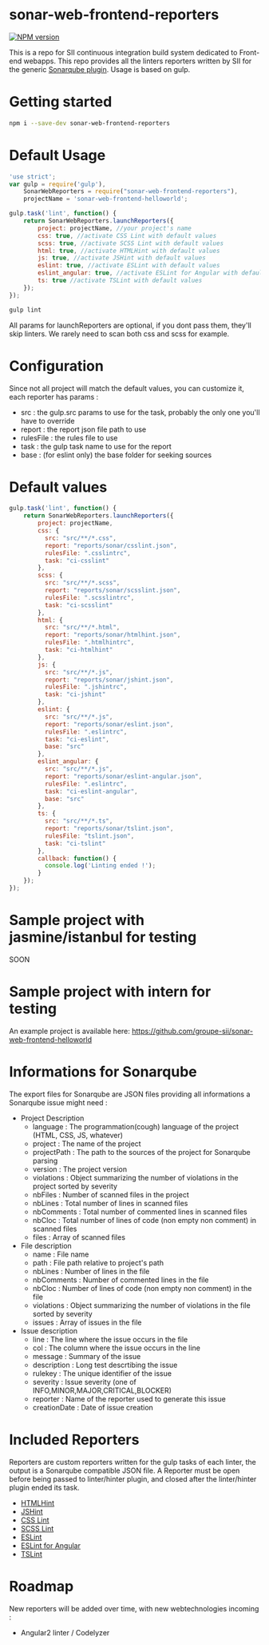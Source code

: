 # sonar-web-frontend-reporters

[![NPM version][npm-image]][npm-url]

[npm-image]: https://badge.fury.io/js/sonar-web-frontend-reporters.svg
[npm-url]: https://npmjs.org/package/sonar-web-frontend-reporters

This is a repo for SII continuous integration build system dedicated to Front-end webapps. This repo provides all the linters reporters written by SII for the generic [Sonarqube plugin](https://github.com/groupe-sii/sonar-web-client-plugin). Usage is based on gulp.

# Getting started

```bash
npm i --save-dev sonar-web-frontend-reporters
```

# Default Usage

```Javascript
'use strict';
var gulp = require('gulp'),
    SonarWebReporters = require("sonar-web-frontend-reporters"),
    projectName = 'sonar-web-frontend-helloworld';

gulp.task('lint', function() {
    return SonarWebReporters.launchReporters({
        project: projectName, //your project's name
        css: true, //activate CSS Lint with default values
        scss: true, //activate SCSS Lint with default values
        html: true, //activate HTMLHint with default values
        js: true, //activate JSHint with default values
        eslint: true, //activate ESLint with default values
        eslint_angular: true, //activate ESLint for Angular with default values
        ts: true //activate TSLint with default values
    });
});
```

```bash
gulp lint
```

All params for launchReporters are optional, if you dont pass them, they'll skip linters. We rarely need to scan both css and scss for example.

# Configuration

Since not all project will match the default values, you can customize it, each reporter has params :

* src : the gulp.src params to use for the task, probably the only one you'll have to override
* report : the report json file path to use
* rulesFile : the rules file to use
* task : the gulp task name to use for the report
* base : (for eslint only) the base folder for seeking sources

# Default values

```Javascript
gulp.task('lint', function() {
    return SonarWebReporters.launchReporters({
        project: projectName,
        css: {
          src: "src/**/*.css",
          report: "reports/sonar/csslint.json",
          rulesFile: ".csslintrc",
          task: "ci-csslint"
        },
        scss: {
          src: "src/**/*.scss",
          report: "reports/sonar/scsslint.json",
          rulesFile: ".scsslintrc",
          task: "ci-scsslint"
        },
        html: {
          src: "src/**/*.html",
          report: "reports/sonar/htmlhint.json",
          rulesFile: ".htmlhintrc",
          task: "ci-htmlhint"
        },
        js: {
          src: "src/**/*.js",
          report: "reports/sonar/jshint.json",
          rulesFile: ".jshintrc",
          task: "ci-jshint"
        },
        eslint: {
          src: "src/**/*.js",
          report: "reports/sonar/eslint.json",
          rulesFile: ".eslintrc",
          task: "ci-eslint",
          base: "src"
        },
        eslint_angular: {
          src: "src/**/*.js",
          report: "reports/sonar/eslint-angular.json",
          rulesFile: ".eslintrc",
          task: "ci-eslint-angular",
          base: "src"
        },
        ts: {
          src: "src/**/*.ts",
          report: "reports/sonar/tslint.json",
          rulesFile: "tslint.json",
          task: "ci-tslint"
        },
        callback: function() {
          console.log('Linting ended !');
        }
    });
});
```

# Sample project with jasmine/istanbul for testing

SOON

# Sample project with intern for testing

An example project is available here: https://github.com/groupe-sii/sonar-web-frontend-helloworld

# Informations for Sonarqube

The export files for Sonarqube are JSON files providing all informations a Sonarqube issue might need :

* Project Description
  * language : The programmation(cough) language of the project (HTML, CSS, JS, whatever)
  * project : The name of the project
  * projectPath : The path to the sources of the project for Sonarqube parsing
  * version : The project version
  * violations : Object summarizing the number of violations in the project sorted by severity
  * nbFiles : Number of scanned files in the project
  * nbLines : Total number of lines in scanned files
  * nbComments : Total number of commented lines in scanned files
  * nbCloc : Total number of lines of code (non empty non comment) in scanned files
  * files : Array of scanned files
* File description
  * name : File name
  * path : File path relative to project's path
  * nbLines : Number of lines in the file
  * nbComments : Number of commented lines in the file
  * nbCloc : Number of lines of code (non empty non comment) in the file
  * violations : Object summarizing the number of violations in the file sorted by severity
  * issues : Array of issues in the file
* Issue description
  * line : The line where the issue occurs in the file
  * col : The column where the issue occurs in the line
  * message : Summary of the issue
  * description : Long test descrtibing the issue
  * rulekey : The unique identifier of the issue
  * severity : Issue severity (one of INFO,MINOR,MAJOR,CRITICAL,BLOCKER)
  * reporter : Name of the reporter used to generate this issue
  * creationDate : Date of issue creation

# Included Reporters

Reporters are custom reporters written for the gulp tasks of each linter, the output is a Sonarqube compatible JSON file.
A Reporter must be open before being passed to linter/hinter plugin, and closed after the linter/hinter plugin ended its task.

* [HTMLHint](http://htmlhint.com/)
* [JSHint](http://jshint.com/)
* [CSS Lint](http://csslint.net/)
* [SCSS Lint](https://github.com/brigade/scss-lint)
* [ESLint](http://eslint.org/)
* [ESLint for Angular](https://github.com/Gillespie59/eslint-plugin-angular)
* [TSLint](http://palantir.github.io/tslint/)

# Roadmap

New reporters will be added over time, with new webtechnologies incoming :

* Angular2 linter / Codelyzer
